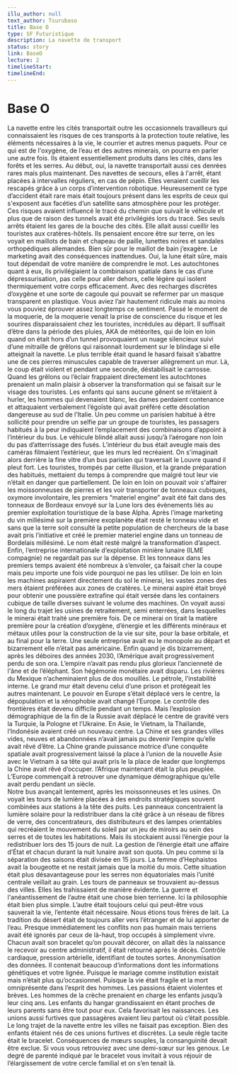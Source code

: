 ```yaml
---
illu_author: null
text_author: Tsurubaso
title: Base O
type: SF Futuristique
description: La navette de transport
status: story
link: BaseO
lecture: 2
timelineStart:
timelineEnd: 
---
```


# Base O

La navette entre les cités transportait outre les occasionnels travailleurs qui connaissaient les risques de ces transports à la protection toute relative, les éléments nécessaires à la vie, le courrier et autres menus paquets.
Pour ce qui est de l'oxygène, de l’eau et des autres minerais, on pourra en parler une autre fois. Ils étaient essentiellement produits dans les cités, dans les forêts et les serres. Au début, oui, la navette transportait aussi ces denrées rares mais plus maintenant. Des navettes de secours, elles à l'arrêt, étant placées à intervalles réguliers, en cas de pépin. Elles venaient cueillir les rescapés grâce à un corps d’intervention robotique. Heureusement ce type d’accident était rare mais était toujours présent dans les esprits de ceux qui s'exposent aux facéties d’un satellite sans atmosphère pour les protéger. Ces risques avaient influencé le tracé du chemin que suivait le véhicule et plus que de raison des tunnels avait été privilégiés lors du tracé. Ses seuls arrêts étaient les gares de la bouche des cités. Elle allait aussi cueillir les touristes aux cratères-hôtels. Ils pensaient encore être sur terre, on les voyait en maillots de bain et chapeau de paille, lunettes noires et sandales orthopédiques allemandes. Bien sûr pour le maillot de bain j’exagère. Le marketing avait des conséquences inattendues. Oui, la lune était sûre, mais tout dépendait de votre manière de comprendre le mot. Les autochtones quant à eux, ils privilégiaient la combinaison spatiale dans le cas d’une dépressurisation, pas celle pour aller dehors, celle légère qui isolent thermiquement votre corps efficacement. Avec des recharges discrètes d’oxygène et une sorte de cagoule qui pouvait se refermer par un masque transparent en plastique. Vous aviez l’air hautement ridicule mais au moins vous pouviez éprouver assez longtemps ce sentiment. Passé le moment de la moquerie, de la moquerie venait la prise de conscience du risque et les sourires disparaissaient chez les touristes, incrédules au départ. Il suffisait d’être dans la période des pluies, AKA de météorites, qui de loin en loin quand on était hors d’un tunnel provoquaient un nuage silencieux suivi d’une mitraille de grêlons qui raisonnait lourdement sur le blindage si elle atteignait la navette. Le plus terrible était quand le hasard faisait s’abattre une de ces pierres minuscules capable de traverser allègrement un mur. Là, le coup était violent et pendant une seconde, déstabilisait le carrosse. Quand les grêlons ou l’éclair frappaient directement les autochtones prenaient un malin plaisir à observer la transformation qui se faisait sur le visage des touristes. Les enfants qui sans aucune gênent se m’étaient à hurler, les hommes qui devenaient blanc, les dames perdaient contenance et attaquaient verbalement l’égoïste qui avait préféré cette désolation dangereuse au sud de l’Italie. Un peu comme un parisien habitué à être sollicité pour prendre un selfie par un groupe de touristes, les passagers habitués à la peur indiquaient l’emplacement des combinaisons d’appoint à l’intérieur du bus. Le véhicule blindé allait aussi jusqu’à l’aérogare non loin du pas d’atterrissage des fusés. L’intérieur du bus était aveugle mais des caméras filmaient l’extérieur, que les murs led recréaient. On s'imaginait alors derrière la fine vitre d’un bus parisien qui traversait le Louvre quand il pleut fort. Les touristes, trompés par cette illusion, et la grande préparation des habitués, mettaient du temps à comprendre que malgré tout leur vie n’était en danger que partiellement. De loin en loin on pouvait voir s'affairer les moissonneuses de pierres et les voir transporter de tonneaux cubiques, oxymore involontaire, les premiers “materiel engine” avait été fait dans des tonneaux de Bordeaux envoyé sur la Lune lors des évènements liés au premier exploitation touristique de la base Alpha. Après l’image marketing du vin millésimé sur la première exoplanète était resté le tonneau vide et sans que la terre soit consulté la petite population de chercheurs de la base avait pris l’initiative et créé le premier materiel engine dans un tonneau de Bordelais millésimé. Le nom était resté malgré la transformation d’aspect. Enfin, l’entreprise internationale d’exploitation minière lunaire (ILME compagnie) ne regardait pas sur la dépense. Et les tonneaux dans les premiers temps avaient été nombreux à s’envoler, ça faisait cher la coupe mais peu importe une fois vide pourquoi ne pas les utiliser. De loin en loin les machines aspiraient directement du sol le minerai, les vastes zones des mers étaient préférées aux zones de cratères. Le minerai aspiré était broyé pour obtenir une poussière extrafine qui était versée dans les containers cubique de taille diverses suivant le volume des machines. On voyait aussi le long du trajet les usines de retraitement, semi enterrées, dans lesquelles le minerai était traité une première fois. De ce minerai on tirait la matière première pour la création d’oxygène, d’énergie et les différents minéraux et métaux utiles pour la construction de la vie sur site, pour la base orbitale, et au final pour la terre. Une seule  entreprise avait eu le monopole au départ et bizarrement elle n’était pas américaine. Enfin quand je dis bizarrement, après les déboires des années 2030, l’Amérique avait progressivement perdu de son ora. L’empire n’avait pas rendu plus glorieux l’ancienneté de l'âne et de l’éléphant. Son hégémonie monétaire avait disparu. Les rivières du Mexique n’acheminaient plus de dos mouillés. Le pétrole, l’instabilité interne. Le grand mur était devenu celui d’une prison et protégeait les autres maintenant. Le pouvoir en Europe s’était déplacé vers le centre, la dépopulation et la xénophobie avait changé l’Europe. Le contrôle des frontières était devenu difficile pendant un temps. Mais l’explosion démographique de la fin de la Russie avait déplacé le centre de gravité vers la Turquie, la Pologne et l’Ukraine. En Asie, le Vietnam, la Thaïlande, l’Indonésie avaient créé un nouveau centre. La Chine et ses grandes villes vides, neuves et abandonnées n’avait jamais pu devenir l’empire qu’elle avait rêvé d’être. La Chine grande puissance motrice d’une conquête spatiale avait progressivement laissé la place à l’union de la nouvelle Asie avec le Vietnam à sa tête qui avait pris le la place de leader que longtemps la Chine avait rêvé d’occuper. l’Afrique maintenant était la plus peuplée. L’Europe commençait à retrouver une dynamique démographique qu’elle avait perdu pendant un siècle.   
Notre bus avançait lentement, après les moissonneuses et les usines. On voyait les tours de lumière placées à des endroits stratégiques souvent combinées aux stations à la tête des puits. Les panneaux concentraient la lumière solaire pour la redistribuer dans la cité grâce à un réseau de fibres de verre, des concentrateurs, des distributeurs et des lampes orientables qui recréaient le mouvement du soleil par un jeu de miroirs au sein des serres et de toutes les habitations. Mais ils stockaient aussi l’énergie pour la redistribuer lors des 15 jours de nuit. La gestion de l’énergie était une affaire d’État et chacun durant la nuit lunaire avait son quota. Un peu comme si la séparation des saisons était divisée en 15 jours. La femme d’Hephaistos  avait la bougeotte et ne restait jamais que la moitié du mois. Cette situation était plus désavantageuse pour les serres non équatoriales mais l’unité centrale veillait au grain. Les tours de panneaux se trouvaient au-dessus des villes. Elles les trahissaient de manière évidente. La guerre et l'anéantissement de l’autre était une chose bien terrienne. Ici la philosophie était bien plus simple. L’autre était toujours celui qui peut-être vous sauverait la vie, l’entente était nécessaire. Nous étions tous frères de lait. La tradition du désert était de toujours aller vers l’étranger et de lui apporter de l’eau. Presque immédiatement les conflits non pas humain mais terriens avait été ignorés par ceux de là-haut, trop occupés à simplement vivre.   
Chacun avait son bracelet qu’on pouvait décorer, on allait dès la naissance le recevoir au centre administratif, il était retourné après le décès. Contrôle cardiaque, pression artérielle, identifiant de toutes sortes. Anonymisation des données. Il contenait beaucoup d’informations dont les informations génétiques et votre lignée. Puisque le mariage comme institution existait mais n’était plus qu’occasionnel. Puisque la vie était fragile et la mort omniprésente dans l’esprit des hommes. Les passions étaient violentes et brèves. Les hommes de la crèche prenaient en charge les enfants jusqu’à leur cinq ans. Les enfants du hangar grandissaient en étant proches de leurs parents sans être tout pour eux. Cela favorisait les naissances. Les unions aussi furtives que passagères avaient lieu partout où c’était possible. Le long trajet de la navette entre les villes ne faisait pas exception. Bien des enfants étaient nés de ces unions furtives et discrètes. La seule règle tacite était le bracelet. Conséquences de mœurs souples, la consanguinité devait être exclue. Si vous vous retrouviez avec une demi-sœur sur les genoux. Le degré de parenté indiqué par le bracelet vous invitait à vous réjouir de l’élargissement de votre cercle familial et on s’en tenait là.

